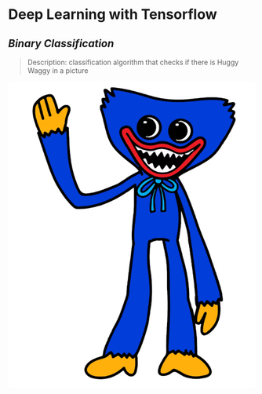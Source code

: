 # **Deep Learning with Tensorflow**
## *Binary Classification*
> Description: classification algorithm that checks if there is Huggy Waggy in a picture

<picture>
  <source media="(prefers-color-scheme: dark)" srcset="huggy_waggy.png">
  <img alt="Example of Huggy Waggy image" src="huggy_waggy.png">
</picture>
